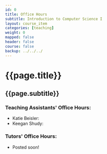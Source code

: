 ```yaml
---
id: 0
title: Office Hours
subtitle: Introduction to Computer Science I
layout: course_item
categories: [teaching]
weight: 0
mapped: false
header: false
course: false
backup: ../../../
---
```


# {{page.title}}

## {{page.subtitle}}

### Teaching Assistants' Office Hours:

- Katie Beisler:
- Keegan Shudy:

### Tutors' Office Hours:

- Posted soon!


